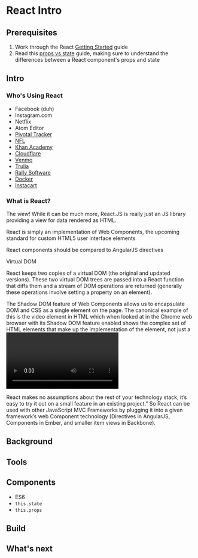 # React Intro

## Prerequisites

1. Work through the React [Getting Started](https://facebook.github.io/react/docs/getting-started.html) guide
1. Read this [props vs state](https://github.com/uberVU/react-guide/blob/master/props-vs-state.md) guide, making sure to understand the differences between a React component's props and state

## Intro

### Who's Using React
  - Facebook (duh)
  - Instagram.com
  - Netflix
  - Atom Editor
  - [Pivotal Tracker](http://khanacademy.com)
  - [NFL](https://github.com/nfl?utf8=%E2%9C%93&query=react)
  - [Khan Academy](http://khanacademy.com)
  - [Cloudflare](http://www.cloudflare.com)
  - [Venmo](http://venmo.com)
  - [Trulia](http://trulia.com)
  - [Rally Software](http://rallydev.com)
  - [Docker](http://hub.docker.com)
  - [Instacart](http://instacart.com)


### What is React?

The *view*! While it can be much more, React.JS is really just an JS library providing a view for data rendered as HTML.

React is simply an implementation of Web Components, the upcoming standard for custom HTML5 user interface elements

React components should be compared to AngularJS directives

Virtual DOM

React keeps two copies of a virtual DOM (the original and updated versions). These two virtual DOM trees are passed into a React function that diffs them and a stream of DOM operations are returned (generally these operations involve setting a property on an element).

The Shadow DOM feature of Web Components allows us to encapsulate DOM and CSS as a single element on the page. The canonical example of this is the video element in HTML which when looked at in the Chrome web browser with its Shadow DOM feature enabled shows the complex set of HTML elements that make up the implementation of the element, not just a <video> tag.

React makes no assumptions about the rest of your technology stack, it’s easy to try it out on a small feature in an existing project.” So React can be used with other JavaScript MVC Frameworks by plugging it into a given framework’s web Component technology (Directives in AngularJS, Components in Ember, and smaller item views in Backbone).
###

## Background

## Tools

## Components

- ES6
- `this.state`
- `this.props`

## Build

## What's next
